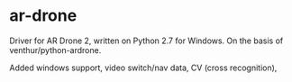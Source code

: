 ar-drone
========

Driver for AR Drone 2, written on Python 2.7 for Windows.
On the basis of venthur/python-ardrone.

Added windows support, video switch/nav data, CV (cross recognition), 
